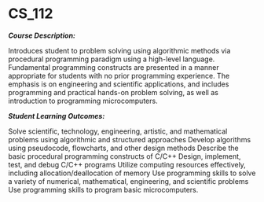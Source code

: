 # CS_112
_**Course Description:**_

Introduces student to problem solving using algorithmic methods via procedural programming paradigm using a high-level language. Fundamental programming constructs are presented in a manner appropriate for students with no prior programming experience. The emphasis is on engineering and scientific applications, and includes programming and practical hands-on problem solving, as well as introduction to programming microcomputers.

_**Student Learning Outcomes:**_

Solve scientific, technology, engineering, artistic, and mathematical problems using algorithmic and structured approaches
Develop algorithms using pseudocode, flowcharts, and other design methods
Describe the basic procedural programming constructs of C/C++
Design, implement, test, and debug C/C++ programs
Utilize computing resources effectively, including allocation/deallocation of memory
Use programming skills to solve a variety of numerical, mathematical, engineering, and scientific problems
Use programming skills to program basic microcomputers.
